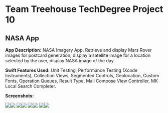 # Team Treehouse TechDegree Project 10

## NASA App

**App Description:**  NASA Imagery App.  Retrieve and display Mars Rover images for postcard generation, display a satellite image for a location selected by the user, display NASA image of the day.

**Swift Features Used:**
Unit Testing, Performance Testing (Xcode Instruments), Collection Views, Segmented Controls, Geolocation, Custom Fonts, Operation Queues, Result Type, Mail Compose View Controller, MK Local Search Completer. 

**Screenshots:**

![](./ScreenShots/TD_P10_01.png)![](./ScreenShots/TD_P10_02.png)
![](./ScreenShots/TD_P10_03.png)![](./ScreenShots/TD_P10_04.png)
![](./ScreenShots/TD_P10_05.png)![](./ScreenShots/TD_P10_06.png)
![](./ScreenShots/TD_P10_07.png)![](./ScreenShots/TD_P10_08.png)